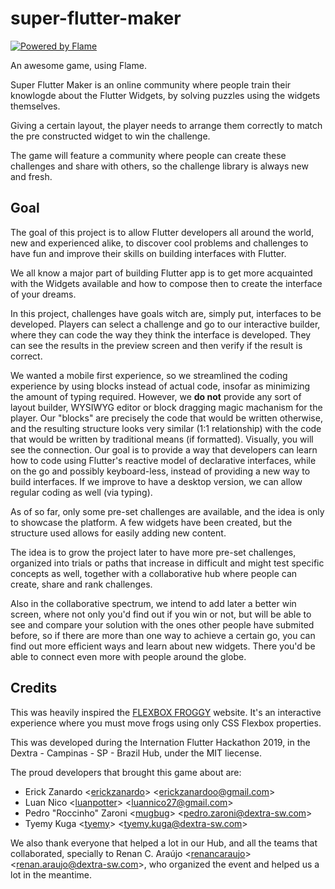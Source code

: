 # super-flutter-maker

[![Powered by Flame](https://img.shields.io/badge/Powered%20by-%F0%9F%94%A5-orange.svg?style=for-the-badge)](https://flame-engine.org)

An awesome game, using Flame.

Super Flutter Maker is an online community where people train their knowlogde about the Flutter Widgets, by solving puzzles using the widgets themselves.

Giving a certain layout, the player needs to arrange them correctly to match the pre constructed widget to win the challenge.

The game will feature a community where people can create these challenges and share with others, so the challenge library is always new and fresh.

## Goal

The goal of this project is to allow Flutter developers all around the world, new and experienced alike, to discover cool problems and challenges to have fun and improve their skills on building interfaces with Flutter.

We all know a major part of building Flutter app is to get more acquainted with the Widgets available and how to compose then to create the interface of your dreams.

In this project, challenges have goals witch are, simply put, interfaces to be developed. Players can select a challenge and go to our interactive builder, where they can code the way they think the interface is developed. They can see the results in the preview screen and then verify if the result is correct.

We wanted a mobile first experience, so we streamlined the coding experience by using blocks instead of actual code, insofar as minimizing the amount of typing required. However, we **do not** provide any sort of layout builder, WYSIWYG editor or block dragging magic machanism for the player. Our "blocks" are precisely the code that would be written otherwise, and the resulting structure looks very similar (1:1 relationship) with the code that would be written by traditional means (if formatted). Visually, you will see the connection. Our goal is to provide a way that developers can learn how to code using Flutter's reactive model of declarative interfaces, while on the go and possibly keyboard-less, instead of providing a new way to build interfaces. If we improve to have a desktop version, we can allow regular coding as well (via typing). 

As of so far, only some pre-set challenges are available, and the idea is only to showcase the platform. A few widgets have been created, but the structure used allows for easily adding new content.

The idea is to grow the project later to have more pre-set challenges, organized into trials or paths that increase in difficult and might test specific concepts as well, together with a collaborative hub where people can create, share and rank challenges.

Also in the collaborative spectrum, we intend to add later a better win screen, where not only you'd find out if you win or not, but will be able to see and compare your solution with the ones other people have submited before, so if there are more than one way to achieve a certain go, you can find out more efficient ways and learn about new widgets. There you'd be able to connect even more with people around the globe.

## Credits

This was heavily inspired the [FLEXBOX FROGGY](https://flexboxfroggy.com/) website. It's an interactive experience where you must move frogs using only CSS Flexbox properties.

This was developed during the Internation Flutter Hackathon 2019, in the Dextra - Campinas - SP - Brazil Hub, under the MIT liecense.

The proud developers that brought this game about are:

 * Erick Zanardo \<[erickzanardo](https://github.com/erickzanardo)> \<erickzanardoo@gmail.com>
 * Luan Nico \<[luanpotter](https://github.com/luanpotter)> \<luannico27@gmail.com>
 * Pedro "Roccinho" Zaroni \<[mugbug](https://github.com/mugbug)> \<pedro.zaroni@dextra-sw.com>
 * Tyemy Kuga \<[tyemy](https://github.com/tyemy)> \<tyemy.kuga@dextra-sw.com>

We also thank everyone that helped a lot in our Hub, and all the teams that collaborated, specially to Renan C. Araújo \<[renancaraujo](https://github.com/renancaraujo)> \<renan.araujo@dextra-sw.com>, who organized the event and helped us a lot in the meantime.